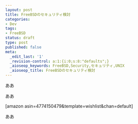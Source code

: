 ```yaml
---
layout: post
title: FreeBSDのセキュリティ検討
categories:
- Dev
tags:
- FreeBSD
status: draft
type: post
published: false
meta:
  _edit_last: '1'
  _revision-control: a:1:{i:0;s:8:"defaults";}
  _aioseop_keywords: FreeBSD,Security,セキュリティ,UNIX
  _aioseop_title: FreeBSDのセキュリティ検討
---
```

ああ

ああ

[amazon asin=4774150479&amp;template=wishlist&amp;chan=default]

ああ
